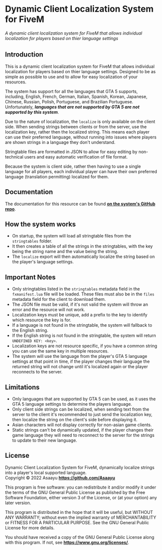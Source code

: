 # Dynamic Client Localization System for FiveM
###### A dynamic client localization system for FiveM that allows individual localization for players based on thier language settings

## Introduction
This is a dynamic client localization system for FiveM that allows individual localization for players based on thier language settings.
Designed to be as simple as possible to use and to allow for easy localization of your resources.

The system has support for all the languages that GTA 5 supports, including, English, French, German, Italian, Spanish, Korean, Japanese, Chinese, Russian, Polish, Portuguese, and Brazilian Portuguese.<br>
Unfortunately, ***languages that are not supported by GTA 5 are not supported by this system***.

Due to the nature of localization, the `localize` is only available on the client side. When sending strings between clients or from the server, use the localization key,
rather then the localized string. This means each player can use their preferred language, without running into issues where players are shown strings in a language they don't understand.

Stringtable files are formatted in JSON to allow for easy editing by non-technical users and easy automatic verification of file format.

Because the system is client side, rather then having to use a single language for all players, each individual player can have their own preferred language (translation permitting) localized for them.

## Documentation
The documentation for this resource can be found [**on the system's GitHub repo**](https://github.com/Asaayu/dynamic-client-localization-system-for-fivem/wiki).


## How the system works
- On startup, the system will load all stringtable files from the `stringtables` folder.
- It then creates a table of all the strings in the stringtables, with the key being the string name and the value being the string.
- The `localize` export will then automatically localize the string based on the player's language settings.


## Important Notes
- Only stringtables listed in the `stringtables` metadata field in the `fxmanifest.lua` file will be loaded. These files must also be in the `files` metadata field for the client to download them.
- The JSON file must be valid, if it's not valid the system will throw an error and the resource will not work.
- Localization keys must be unique, add a prefix to the key to identify which resource the key is for.
- If a language is not found in the stringtable, the system will fallback to the English string.
- If the English string is not found in the stringtable, the system will return `UNDEFINED KEY: <key>`.
- Localization keys are not resource specific, if you have a common string you can use the same key in multiple resources.
- The system will use the language from the player's GTA 5 language settings at that point in time, if the player changes their language the returned string will not change until it's localized again or the player reconnects to the server.


## Limitations
- Only languages that are supported by GTA 5 can be used, as it uses the GTA 5 language settings to determine the players language.
- Only client side strings can be localized, when sending text from the server to the client it's recommended to just send the localization key, then localize the string on the client's side before displaying it.
- Asian characters will not display correctly for non-asian game clients.
- Static strings can't be dynamically updated, if the player changes their game language they will need to reconnect to the server for the strings to update to their new language.


## License
Dynamic Client Localization System for FiveM, dynamically localize strings into a player's local supported language.<br>
Copyright © 2022  Asaayu **<https://github.com/Asaayu>**

This program is free software: you can redistribute it and/or modify
it under the terms of the GNU General Public License as published by
the Free Software Foundation, either version 3 of the License, or
(at your option) any later version.

This program is distributed in the hope that it will be useful,
but WITHOUT ANY WARRANTY; without even the implied warranty of
MERCHANTABILITY or FITNESS FOR A PARTICULAR PURPOSE.  See the
GNU General Public License for more details.

You should have received a copy of the GNU General Public License
along with this program.  If not, see **<https://www.gnu.org/licenses/>**.
